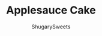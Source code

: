 ---
layout: ../../layouts/MarkdownPostLayout.astro
title: Applesauce Cake
author: ShugarySweets
pubDate: 2021-11-18
description: "This spiced Applesauce Cake is moist, sweet and easy to make. The cream cheese frosting on top makes it even better!"
image_url: https://www.shugarysweets.com/wp-content/uploads/2021/12/applesauce-cake-facebook.jpg
tags: ["Cake","American"]
calories: 324
protein: 2
carbohydrates: 42
fats: 17
fiber: 1
ingredients: ["8 ounce cream cheese, room temperature","1/2 cup unsalted butter, room temperature","1 teaspoon vanilla extract","3 cups powdered sugar","2 cups unsweetened applesauce","3/4 cup vegetable oil","2 teaspoons vanilla extract","2 1/2 cups all-purpose flour","1/2 cup granulated sugar","1/2 cup light brown sugar, packed","1 teaspoon baking powder","1/2 teaspoon baking soda","1/2 teaspoon kosher salt","2 teaspoons cinnamon","1 teaspoon ground ginger","1/2 teaspoon ground cloves","1/2 teaspoon ground nutmeg"]
serves: 20
time: "43 minutes"
prepTime: "10 minutes"
instructions: ["Preheat oven to 350 degrees F. Spray a 13x9 baking dish with baking spray (or use homemade cake release).","In a large mixing bowl, whisk together applesauce, oil, and vanilla extract. Add flour, sugars, baking powder, baking soda, salt, and spices. Mix with wooden spoon JUST until combined (batter may be lumpy).","Pour batter into prepared baking dish. Bake for 33-35 minutes, until edges begin to lightly brown and toothpick inserted into the center comes out clean.","Remove from oven and cool completely.","For the frosting, beat cream cheese with butter for 3 minutes, scraping down sides of bowl as needed.","Add in vanilla and powdered sugar, and beat an additional 3-4 minutes, until smooth and creamy.","Spread frosting over cooled cake. Cover with foil (or plastic wrap) and refrigerate until ready to serve."]
nutrition: ["324 calories","42 grams carbohydrates","24 milligrams cholesterol","17 grams fat","1 grams fiber","2 grams protein","6 grams saturated fat","126 grams sodium","28 grams sugar","0 grams trans fat","10 grams unsaturated fat"]
---